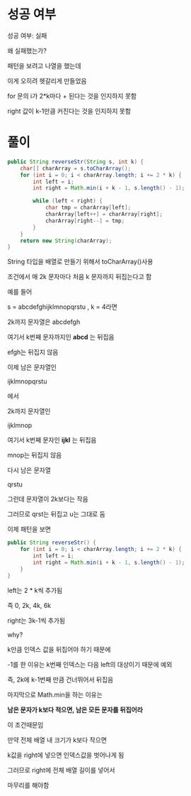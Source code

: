 # 성공 여부

성공 여부: 실패

왜 실패했는가?

패턴을 보려고 나열을 했는데

이게 오히려 헷갈리게 만들었음

for 문의 i가 2*k마다 + 된다는 것을 인지하지 못함   
   
right 값이 k-1만큼 커진다는 것을 인지하지 못함

# 풀이

```java
public String reverseStr(String s, int k) {
    char[] charArray = s.toCharArray();
    for (int i = 0; i < charArray.length; i += 2 * k) {
        int left = i;
        int right = Math.min(i + k - 1, s.length() - 1);

        while (left < right) {
            char tmp = charArray[left];
            charArray[left++] = charArray[right];
            charArray[right--] = tmp;
        }
    }
    return new String(charArray);
}
```

String 타입을 배열로 만들기 위해서 toCharArray()사용

조건에서 매 2k 문자마다 처음 k 문자까지 뒤집는다고 함

예를 들어

s = abcdefghijklmnopqrstu  , k = 4라면

2k까지 문자열은 abcdefgh

여기서 k번째 문자까지인 **abcd** 는 뒤집음

efgh는 뒤집지 않음

이제 남은 문자열인

ijklmnopqrstu

에서

2k까지 문자열인

ijklmnop

여기서 k번째 문자인 **ijkl** 는 뒤집음

mnop는 뒤집지 않음

다시 남은 문자열

qrstu

그런데 문자열이 2k보다는 작음

그러므로 qrst는 뒤집고 u는 그대로 둠

이제 패턴을 보면

```java
public String reverseStr() {
    for (int i = 0; i < charArray.length; i += 2 * k) {
        int left = i;
        int right = Math.min(i + k - 1, s.length() - 1);
    }
}
```

left는 2 * k씩 추가됨

즉 0, 2k, 4k, 6k

right는 3k-1씩 추가됨

why?

k만큼 인덱스 값을 뒤집어야 하기 때문에

-1를 한 이유는 k번째 인덱스는 다음 left의 대상이기 때문에 예외

즉, 2k에 k-1번째 만큼 건너뛰어서 뒤집음

마지막으로 Math.min을 하는 이유는

**남은 문자가 k보다 적으면, 남은 모든 문자를 뒤집어라**

이 조건때문임

만약 전체 배열 내 크기가 k보다 작으면

k값을 right에 넣으면 인덱스값을 벗어나게 됨

그러므로 right에 전체 배열 길이를 넣어서

마무리를 해야함